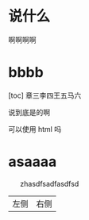 # 说什么

啊啊啊啊

# bbbb

[toc] 章三李四王五马六


说到底是的啊

可以使用 html 吗

<h1>asaaaa</h1>

<ul>
  zhasdfsadfasdfsd
</ul>

<html style="width: 100%;">
    <table style="width: 100%; margin-left: auto; margin-right: auto;">
        <tr>
            <td>
                <!--左侧内容-->
                左侧
            </td>
            <td>
                <!--右侧内容-->
                右侧
            </td>
        </tr>
    </table>
</html>
